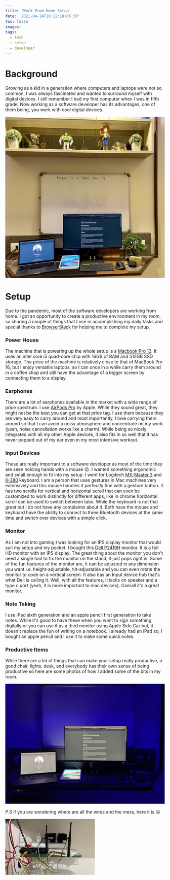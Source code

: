 ```yaml
---
title: 'Work From Home Setup'
date: '2021-04-24T16:12:18+05:30'
toc: false
images:
tags:
  - tech
  - setup
  - developer
---
```



# Background

Growing as a kid in a generation where computers and laptops were not so common, I was always fascinated and wanted to surround myself with digital devices. I still remember I had my first computer when I was in fifth grade. Now working as a software developer has its advantages, one of them being, you work with cool digital devices.

![Setup Light Version](/images/setup_light.jpg)

# Setup

Due to the pandemic, most of the software developers are working from home. I got an opportunity to create a productive environment in my room, so sharing a couple of things that I use in accomplishing my daily tasks and special thanks to [BrowserStack](https://browserstack.com) for helping me to complete my setup.

### Power House

The machine that is powering up the whole setup is a [Macbook Pro 13](https://www.apple.com/in/macbook-pro-13/). It uses an intel core i5 quad-core chip with 16GB of RAM and 512GB SSD storage. The price of the machine is relatively close to that of MacBook Pro 16, but I enjoy versatile laptops, so I can once in a while carry them around in a coffee shop and still have the advantage of a bigger screen by connecting them to a display. 

### Earphones

There are a lot of earphones available in the market with a wide range of price spectrum. I use [AirPods Pro](https://www.apple.com/in/airpods-pro/) by Apple. While they sound great, they might not be the best you can get at that price tag. I use them because they are very easy to carry around and most importantly, I love carrying them around so that I can avoid a noisy atmosphere and concentrate on my work (yeah, noise cancellation works like a charm). While being so nicely integrated with all my other Apple devices, it also fits in so well that it has never popped out of my ear even in my most intensive workout. 

### Input Devices

These are really important to a software developer as most of the time they are seen holding hands with a mouse 😛. I wanted something ergonomic and small enough to fit into my setup. I went for Logitech [MX-Master 3](https://www.logitech.com/en-in/products/mice/mx-master-3.910-005698.html?crid=7) and [K-380](https://www.logitech.com/en-in/product/multi-device-keyboard-k380?crid=27) keyboard. I am a person that uses gestures in Mac machines very extensively and this mouse handles it perfectly fine with a gesture button. It has two scrolls for vertical and horizontal scroll that can even be customized to work distinctly for different apps, like in chrome horizontal scroll can be used to switch between tabs. While the keyboard is not that great but I do not have any complaints about it. Both have the mouse and keyboard have the ability to connect to three Bluetooth devices at the same time and switch over devices with a simple click.

### Monitor

As I am not into gaming I was looking for an IPS display monitor that would suit my setup and my pocket. I bought this [Dell P2419H](https://www.dell.com/en-in/work/shop/dell-24-monitor-p2419h/apd/210-awsm/monitors-monitor-accessories) monitor. It is a full HD monitor with an IPS display. The great thing about the monitor you don't need a single tool to fix the monitor on the stand, it just pops right in. Some of the fun features of the monitor are, it can be adjusted in any dimension you want i.e. height-adjustable, tilt-adjustable and you can even rotate the monitor to code on a vertical screen. It also has an Input device hub that's what Dell is calling it. Well, with all the features, it lacks on speaker and a type c port (yeah, it is more important to mac devices). Overall it's a great monitor.

### Note Taking

I use iPad sixth generation and an apple pencil first generation to take notes. While it's good to have these when you want to sign something digitally or you can use it as a third monitor using  Apple Side Car but, it doesn't replace the fun of writing on a notebook. I already had an iPad so, I bought an apple pencil and I use it to make some quick notes.

### Productive Items

While there are a lot of things that can make your setup really productive, a good chair, lights, desk, and everybody has their own sense of being productive so here are some photos of how I added some of the bits in my room.

![Setup Dark Mode](/images/setup_dark.jpg)

P.S if you are wondering where are all the wires and the mess, here it is 😛

 ![wire mess](/images/wire_mess.jpg)
